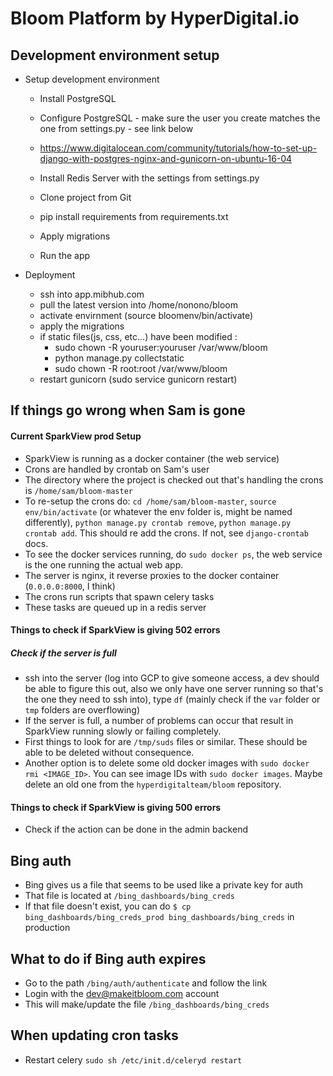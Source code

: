 # Bloom Platform by HyperDigital.io


## Development environment setup

- Setup development environment

  - Install PostgreSQL
  - Configure PostgreSQL - make sure the user you create matches the one from settings.py - see link below

  - https://www.digitalocean.com/community/tutorials/how-to-set-up-django-with-postgres-nginx-and-gunicorn-on-ubuntu-16-04
  - Install Redis Server with the settings from settings.py
  - Clone project from Git
  - pip install requirements from requirements.txt
  - Apply migrations
  - Run the app

- Deployment
  - ssh into app.mibhub.com
  - pull the latest version into /home/nonono/bloom
  - activate envirnment (source bloomenv/bin/activate)
  - apply the migrations
  - if static files(js, css, etc...) have been modified :
    - sudo chown -R youruser:youruser /var/www/bloom
    - python manage.py collectstatic
    - sudo chown -R root:root /var/www/bloom
  - restart gunicorn (sudo service gunicorn restart)

## If things go wrong when Sam is gone


#### Current SparkView prod Setup
 - SparkView is running as a docker container (the web service)
 - Crons are handled by crontab on Sam's user
 - The directory where the project is checked out that's handling the crons is `/home/sam/bloom-master`
 - To re-setup the crons do: `cd /home/sam/bloom-master`, `source env/bin/activate` (or whatever the env folder is, might be named differently), `python manage.py crontab remove`, `python manage.py crontab add`. This should re add the crons. If not, see `django-crontab` docs.
 - To see the docker services running, do `sudo docker ps`, the web service is the one running the actual web app.
 - The server is nginx, it reverse proxies to the docker container (`0.0.0.0:8000`, I think)
 - The crons run scripts that spawn celery tasks
 - These tasks are queued up in a redis server
 
 
#### Things to check if SparkView is giving 502 errors
 ##### Check if the server is full
  - ssh into the server (log into GCP to give someone access, a dev should be able to figure this out, also we only have one server running so that's the one they need to ssh into), type `df` (mainly check if the `var` folder or `tmp` folders are overflowing)
  - If the server is full, a number of problems can occur that result in SparkView running slowly or failing completely.
  - First things to look for are `/tmp/suds` files or similar. These should be able to be deleted without consequence.
  - Another option is to delete some old docker images with  `sudo docker rmi <IMAGE_ID>`. You can see image IDs with `sudo docker images`. Maybe delete an old one from the `hyperdigitalteam/bloom` repository.


#### Things to check if SparkView is giving 500 errors
 - Check if the action can be done in the admin backend
 
 
## Bing auth
 - Bing gives us a file that seems to be used like a private key for auth
 - That file is located at `/bing_dashboards/bing_creds`
 - If that file doesn't exist, you can do `$ cp bing_dashboards/bing_creds_prod bing_dashboards/bing_creds` in production
 
 
## What to do if Bing auth expires
 - Go to the path `/bing/auth/authenticate` and follow the link
 - Login with the dev@makeitbloom.com account
 - This will make/update the file `/bing_dashboards/bing_creds`
 
 
##  When updating cron tasks
 - Restart celery `sudo sh /etc/init.d/celeryd restart`